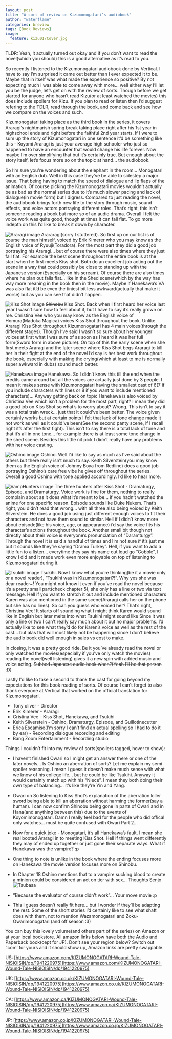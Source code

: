```yaml
---
layout: post
title: "A sort of review on Kizumonogatari’s audiobook"
author: "waterflame"
categories: breview
tags: [Book Reviews]
image:
  feature: kizu01/Cover.jpg
---
```

TLDR: Yeah, it actually turned out okay and if you don’t want to read the novel(which you should) this is a good alternative as it’s read to you.


So recently I listened to the Kizumonogatari audiobook done by Vertical. I have to say I’m surprised it came out better than I ever expected it to be. Maybe that in itself was what made the experience so positive? By not expecting much I was able to come away with more… well either way I’ll let you be the judge, let’s get on with the review of sorts. Though before we get started for anyone who hasn’t read Kizu(or at least watched the movies) this does include spoilers for Kizu. If you plan to read or listen then I’d suggest refering to the TDLR, read through the book, and come back and see how we compare on the voices and such.


Kizumonogatari taking place as the third book in the series, it covers Araragi’s nightmarish spring break taking place right after his 1st year in highschool ends and right before the faithful 2nd year starts. If I were to sum up the story of Kizumonogatari in one sentence it’d be something like this - Koyomi Araragi is just your average high schooler who just so happened to have an encounter that would change his life forever. Now maybe I’m over simplifying that but it’s certainly true. But enough about the story itself, let’s focus more so on the topic at hand… the audiobook.


So I’m sure you're wondering about the elephant in the room… Monogatari with an English dub. Well in this case they’ve be able to sidestep a major issue. That being having to match the speed of dialogue and lip flaps of the animation. Of course picking the Kizumonogatari movies wouldn’t actually be as bad as the normal series due to it’s much slower pacing and lack of dialogue(in movie form) but I digress. Compared to just reading the novel, the audiobook brings forth new life to the story through music, sound effects, and voice actors portraying different roles. That’s right, this isn’t someone reading a book but more so of an audio drama. Overall I felt the voice work was quite good, though at times it can fall flat. To go more indepth on this I’d like to break it down by character.

![Araragi image](/assets/img/kizu01/Araragi.jpg)
Arararagi(sorry I stuttered). So first up on our list is of course the man himself, voiced by Erik Kimerer who you may know as the English voice of Ryuuji(Toradora). For the most part they did a good job portraying his Araragi… but of course there were also times where they just fall flat. For example the best scene throughout the entire book is at the start when he first meets Kiss shot. Both do an excellent job acting out the scene in a way that could possibly be close to standing up with the Japanese version(Especially on his scream). Of course there are also times where he plan out falls flat… like in the Shed scene(which by the way has way more meaning in the book then in the movie). Maybe if Hanekawa’s VA was also flat it’d be even the tiniest bit less awkward(actually that make it worse) but as you can see that didn’t happen.
  
![Kiss Shot image](/assets/img/kizu01/KissShot.jpg)
~~Shinobu~~ Kiss Shot. Back when I first heard her voice last year I wasn’t sure how to feel about it, but I have to say it’s really grown on me. Christina Vee who you may know as the English voice of Homura(Madoka Magica) voices Kiss Shot throughout the book. Unlike Araragi Kiss Shot throughout Kizumonogatari has 4 main voices(through the different stages). Though I’ve said I wasn’t so sure about her younger voices at first what I was sure of as soon as I heard it was her full form(Sword form in above picture). On top of this the early scene when she first meets Araragi and the later scene where Kiss Shot begs Araragi to kill her in their fight at the end of the novel I’d say is her best work throughout the book, especially with making the crying(which at least to me is normally super awkward in dubs) sound much better.
  
![Hanekawa image](/assets/img/kizu01/Hanekawa.jpg)
Hanekawa. So I didn’t know this till the end when the credits came around but all the voices are actually just done by 3 people. I mean it makes sense with Kizumonogatari having the smallest cast of 6(7 if you include characters with lines or 8 if you want to include mentioned characters)... Anyway getting back on topic Hanekawa is also voiced by Christina Vee which isn’t a problem for the most part, right? I mean they did a good job on Kiss Shot so what’s to worry about? Wrong. This isn’t to say it was a total train wreck… just that it could've been better. The voice given certainly works but at certain points I felt that lack of tone change made it not work as well as it could've been(See the second panty scene, if I recall right it’s after the first fight). This isn’t to say there is a total lack of tone and that it’s all in one tone… for example there is at least some tone change in the shed scene. Besides this little nit pick I didn’t really have any problems with her voice casting.
  
![Oshino image](/assets/img/kizu01/Oshino.jpg)
Oshino. Well I’d like to say as much as I’ve said about the others but there really isn’t much to say. Keith Silverstein(you may know them as the English voice of Johnny Boya from Redline) does a good job portraying Oshino’s care free vibe he gives off throughout the series. Overall a good Oshino with tone applied accordingly. I’d like to hear more.

![VampHunters image](/assets/img/kizu01/VampHunters.jpg)
The three hunters after Kiss Shot - Dramaturgy, Episode, and Dramaturgy. Voice work is fine for them, nothing to really complain about as it does what it’s meant to be... if you hadn’t watched the anime for one specific reason. Episode sounds like Duke Nukem. That’s right, you didn’t read that wrong… with all three also being voiced by Keith Silverstein. He does a good job using just different enough voices to fit their characters and not have them sound to similar. Hell if I didn’t know more about episode(like his voice, age, or appearance) i’d say the voice fits his character’s actions throughout the book. Another small bit though not directly about their voice is everyone’s pronunciation of “Daramturgy”. Through the novel it is said a handful of times and I’m not sure if it’s just me but it sounds like they’re saying “Drama Turkey”. Hell, if you want to add a little fun to a listen… everytime they say his name out loud go “Gobble”, I know I did and it made work even more enjoyable on top of listening to Kizumonogatari during it.
  
![Tsukihi image](/assets/img/kizu01/Tsukihi)
Tsukihi. Now I know what you’re thinking(be it a movie only or a novel reader), “Tsukihi was in Kizumonogatari?!”. Why yes she was dear reader~! You might not know it even if you’ve read the novel because it’s a pretty small part(check chapter 5), she only has a line or two via text message. Hell if you want to stretch it out and include mentioned characters Karen was also mentioned in the same scene(Araragi calls her on the phone but she has no lines). So can you guess who voiced her? That’s right, Christina Vee! It starts off sounding what I might think Karen would sound like in English but later melts into what Tsukihi might sound like Since it was only a line or two I can’t really say much about it but no major problems. I’d actually like to see what they’d do for Karen’s voice as well as the rest of the cast… but alas that will most likely not be happening since I don’t believe the audio book did well enough in sales vs cost to make.


In closing, it was a pretty good ride.  Be it you’ve already read the novel or only watched the movies(especially if you’ve only watch the movies) reading the novel(well listening) gives it a new spin with added music and voice acting. ~~Subbed Japanese audio book when?(Yeah I’ll be that person ;D)~~


Lastly I'd like to take a second to thank the cast for going beyond my expectations for this book reading of sorts. Of course I can’t forget to also thank everyone at Vertical that worked on the official translation for Kizumonogatari.


* Tony oliver - Director
* Erik Kimerer - Araragi
* Cristina Vee - Kiss Shot, Hanekawa, and Tsukihi
* Keith Silverstein - Oshino, Dramaturgy, Episode, and Guillotinecutter
* Erica Escamise(I’m sorry I can’t find an actual spelling so I had to do it by ear) - Recording dialogue recording and editing
* Bang Zoom Entertainment - Recording studio


Things I couldn’t fit into my review of sorts(spoilers tagged, hover to show):


* I haven’t finished Owari so I might get an answer there or one of the later novels… Is Oshino an aberration of sorts? Let me explain my semi spoiler reasoning. <span class=”spoiler”>I mean I guess it doesn’t make much sense with what we know of his college life… but he could be like Tsukihi. Anyway it would certainly match up with his “Niece”. I mean they both doing their own type of balancing… it’s like they’re Yin and Yang.</span>


* Owari on <span class=”spoiler”>So listening to Kiss Shot’s explanation of the aberration killer sword being able to kill an aberration without harming the former(say a human). I can now confirm Shinobu being gone in parts of Owari and in Hana(and anything between this) due to the events of Koyomimonogatari. Damn I really feel bad for the people who did offical only watches… must be quite confused with Owari Part 2…</spoiler>


* Now for a quick joke - Monogatari, it’s all Hanekawa’s fault. I mean she real booted Araragi in to meeting Kiss Shot. Hell if things went differently they may of ended up together or just gone their separate ways. What if Hanekawa was the vampire? :p


* One thing to note is unlike in the book where the ending focuses more on Hanekawa the movie version focuses more on Shinobu.


* In Chapter 18 Oshino mentions that to a vampire sucking blood to create a minion could be considered an act on tier with sex… Thoughts Senjo ![Tsubasa](tsubasa.jpg)


* “Because the evaluator of course didn’t work”... Your move movie :p


* This I guess doesn’t really fit here… but I wonder if they’ll be adapting the rest. Some of the short stories I’d certainly like to see what shaft does with them, not to mention Wazamonogatari and Zoku-Owarimonogatari (and off season :3)


You can buy this lovely volume(and others part of the series) on Amazon or at your local bookstore. All amazon links below have both the Audio and Paperback book(cept for JP). Don’t see your region below? Switch out ‘.com’ for yours and it should show up, Amazon links are pretty swappable.


US: [https://www.amazon.com/KIZUMONOGATARI-Wound-Tale-NISIOISIN/dp/1941220975](https://www.amazon.com/KIZUMONOGATARI-Wound-Tale-NISIOISIN/dp/1941220975)


UK: [https://www.amazon.co.uk/KIZUMONOGATARI-Wound-Tale-NISIOISIN/dp/1941220975](https://www.amazon.co.uk/KIZUMONOGATARI-Wound-Tale-NISIOISIN/dp/1941220975)


CA: [https://www.amazon.ca/KIZUMONOGATARI-Wound-Tale-NISIOISIN/dp/1941220975](https://www.amazon.ca/KIZUMONOGATARI-Wound-Tale-NISIOISIN/dp/1941220975)


JP: [https://www.amazon.co.jp/KIZUMONOGATARI-Wound-Tale-NISIOISIN/dp/1941220975](https://www.amazon.co.jp/KIZUMONOGATARI-Wound-Tale-NISIOISIN/dp/1941220975)
